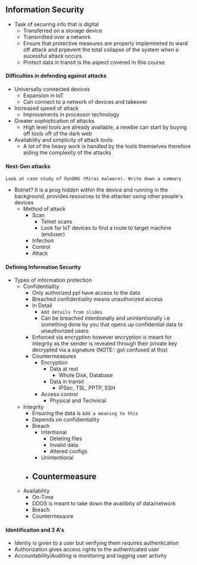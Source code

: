 ## Information Security
- Task of securing info that is digital
	- Transferred on a storage device
	- Transmitted over a network
	- Ensure that protective measures are properly implemneted to ward off attack and prpevent the total collapse of the system when a sucessful attack occurs
	- Protect data in transit is the aspect covered in this course

#### Difficulties in defending against attacks
- Universally connected devices
	- Expansion in IoT
	- Can connect to a network of devices and takeover
- Increased speed of attack
	- Improvements in processor technology
- Greater sophistication of attacks
	- High level tools are already available, a newbie can start by buying off tools off of the dark web
- Availability and simplicity of attack tools
	- A lot of the heavy work is handled by the tools themselves therefore aiding the complexity of the attacks
#### Next-Gen attacks
`Look at case study of DynDNS (Mirai malware). Write down a summary`
- Botnet? It is a prog hidden within the device and running in the background, provides resources to the attacker using other people's devices
	- Method of attack
		- Scan
			- Telnet scans
			- Look for IoT devices to find a route to target machine (enduser)
		- Infection
		- Control
		- Attack

#### Defining Information Security 
- Types of information protection
	- Confidentiality
		- Only authorized ppl have access to the data
		- Breached confidentiality means unauthorized access
		- In Detail
			- `Add details from slides`
			- Can be breached intentionally and unintentionally i.e something done by you that opens up confidential data to unauthorized users
		- Enforced via encryption however encryption is meant for integrity as the sender is revealed through their private key decrypted via a signature (NOTE:: got confused at this)
		- Countermeasures
			- Encryption
				- Data at rest
					- Whole Disk, Database
				- Data in transit
					- IPSec, TSL, PPTP, SSH
			- Access control
				- Physical and Technical
	- Integrity
		- Ensuring the data is `Add a meaning to this`
		- Depends on confidientiality
		- Breach
			- Intentional
				- Deleting files
				- Invalid data
				- Altered configs
			- Unintentional
		- Countermeasure
			- 
	- Availability
		- On-Time
		- DDOS is meant to take down the availibity of data/network
		- Breach
		- Countermesaure


#### Identificaiton and 3 A's
- Identiy is given to a user but verifying them requires authentication
- Authorization gives access rights to the authenticated user
- Accountability/Auditing is monitoring and logging user activity